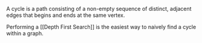 A cycle is a path consisting of a non-empty sequence of distinct, adjacent edges that begins and ends at the same vertex. 

Performing a [[Depth First Search]] is the easiest way to naively find a cycle within a graph.